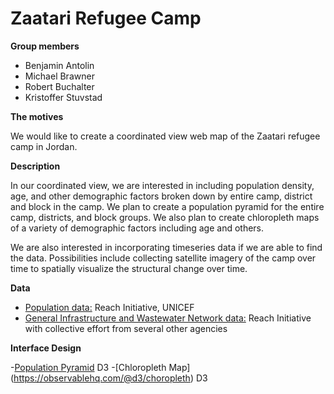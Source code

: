 # Zaatari Refugee Camp

**Group members**
- Benjamin Antolin
- Michael Brawner
- Robert Buchalter
- Kristoffer Stuvstad

**The motives**

We would like to create a coordinated view web map of the Zaatari refugee camp in Jordan. 

**Description**

In our coordinated view, we are interested in including population density, age, and other demographic factors broken down by entire camp, district and block in the camp. We plan to create a population pyramid for the entire camp, districts, and block groups. We also plan to create chloropleth maps of a variety of demographic factors including age and others.  

We are also interested in incorporating timeseries data if we are able to find the data. Possibilities include collecting satellite imagery of the camp over time to spatially visualize the structural change over time.

**Data**
  - [Population data:](https://data.humdata.org/organization/reach-initiative?groups=jor&q=&ext_page_size=25) Reach Initiative, UNICEF
  - [General Infrastructure and Wastewater Network data:](https://github.com/impact-initiatives/reach-jor-zaatari-data) Reach Initiative with collective effort from several other agencies

**Interface Design** 

-[Population Pyramid](https://bl.ocks.org/mbostock/4062085) D3
-[Chloropleth Map] (https://observablehq.com/@d3/choropleth) D3


